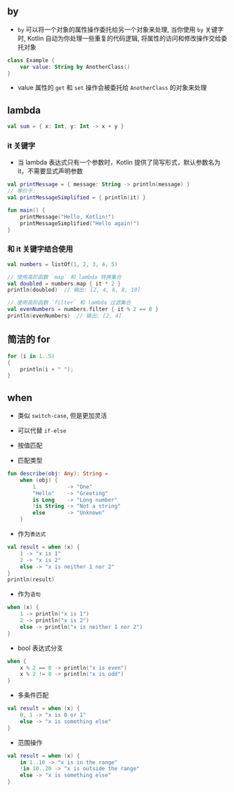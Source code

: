 ## by
* `by` 可以将一个对象的属性操作委托给另一个对象来处理, 当你使用 `by` 关键字时, Kotlin 自动为你处理一些重复的代码逻辑, 将属性的访问和修改操作交给委托对象
```kotlin
class Example {
    var value: String by AnotherClass()
}
```
* value 属性的 `get` 和 `set` 操作会被委托给 `AnotherClass` 的对象来处理
## lambda
```kotlin
val sum = { x: Int, y: Int -> x + y }
```
### it 关键字
* 当 lambda 表达式只有一个参数时，Kotlin 提供了简写形式，默认参数名为 it，不需要显式声明参数
```kotlin
val printMessage = { message: String -> println(message) }
// 等价于:
val printMessageSimplified = { println(it) }

fun main() {
    printMessage("Hello, Kotlin!")
    printMessageSimplified("Hello again!")
}
```
### 和 it 关键字结合使用
```kotlin
val numbers = listOf(1, 2, 3, 4, 5)

// 使用高阶函数 `map` 和 lambda 转换集合
val doubled = numbers.map { it * 2 }
println(doubled)  // 输出: [2, 4, 6, 8, 10]

// 使用高阶函数 `filter` 和 lambda 过滤集合
val evenNumbers = numbers.filter { it % 2 == 0 }
println(evenNumbers)  // 输出: [2, 4]
```
## 简洁的 for
```kotlin
for (i in 1..5) 
{
    println(i + " ");
}
```
## when 
* 类似 `switch-case`, 但是更加灵活
* 可以代替 `if-else` 

* 按值匹配
* 匹配类型
```kotlin
fun describe(obj: Any): String =
    when (obj) {
        1          -> "One"
        "Hello"    -> "Greeting"
        is Long    -> "Long number"
        !is String -> "Not a string"
        else       -> "Unknown"
    }
```
* 作为`表达式`
```kotlin
val result = when (x) {
    1 -> "x is 1"
    2 -> "x is 2"
    else -> "x is neither 1 nor 2"
}
println(result)  
```
* 作为`语句`
```kotlin
when (x) {
    1 -> println("x is 1")
    2 -> println("x is 2")
    else -> println("x is neither 1 nor 2")
}
```
* bool 表达式分支
```kotlin
when {
    x % 2 == 0 -> println("x is even")
    x % 2 != 0 -> println("x is odd")
}
```
* 多条件匹配
```kotlin
val result = when (x) {
    0, 1 -> "x is 0 or 1"
    else -> "x is something else"
}
```
* 范围操作
```kotlin
val result = when (x) {
    in 1..10 -> "x is in the range"
    !in 10..20 -> "x is outside the range"
    else -> "x is something else"
}
```
